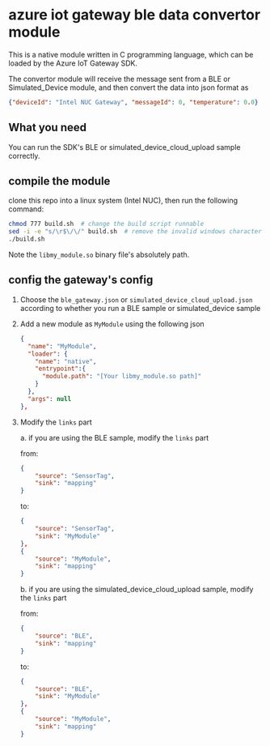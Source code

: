 # azure iot gateway ble data convertor module

This is a native module written in C programming language, which can be loaded by the Azure IoT Gateway SDK.

The convertor module will receive the message sent from a BLE or Simulated_Device module, and then convert the data into json format as
``` json
{"deviceId": "Intel NUC Gateway", "messageId": 0, "temperature": 0.0}
```

## What you need
You can run the SDK's BLE or simulated_device_cloud_upload sample correctly.

## compile the module
clone this repo into a linux system (Intel NUC), then run the following command:

``` bash
chmod 777 build.sh  # change the build script runnable
sed -i -e "s/\r$\/\/" build.sh  # remove the invalid windows character
./build.sh
```

Note the `libmy_module.so` binary file's absolutely path.

## config the gateway's config
1. Choose the `ble_gateway.json` or `simulated_device_cloud_upload.json` according to whether you run a BLE sample or simulated_device sample
2. Add a new module as `MyModule` using the following json

    ```json
    {
      "name": "MyModule",
      "loader": {
        "name": "native",
        "entrypoint":{
          "module.path": "[Your libmy_module.so path]"
        }
      },
      "args": null
    },
    ```

3. Modify the `links` part

    a. if you are using the BLE sample, modify the `links` part
    
      from:

      ```json
      {
          "source": "SensorTag",
          "sink": "mapping"
      }
      ```

      to:

      ```json
      {
          "source": "SensorTag",
          "sink": "MyModule"
      },
      {
          "source": "MyModule",
          "sink": "mapping"
      }
      ```
        
    b. if you are using the simulated_device_cloud_upload sample, modify the `links` part

      from:

      ```json
      {
          "source": "BLE",
          "sink": "mapping"
      }
      ```

      to:

      ```json
      {
          "source": "BLE",
          "sink": "MyModule"
      },
      {
          "source": "MyModule",
          "sink": "mapping"
      }
      ```
